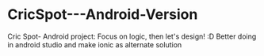 # CricSpot---Android-Version
Cric Spot- Android project: Focus on logic, then let's design!  :D
Better doing in android studio and make ionic as alternate solution
